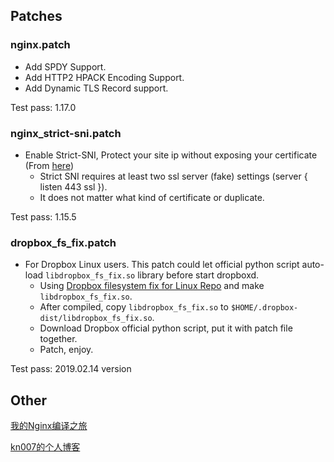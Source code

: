## Patches

### nginx.patch
* Add SPDY Support.
* Add HTTP2 HPACK Encoding Support.
* Add Dynamic TLS Record support.

Test pass: 1.17.0


### nginx_strict-sni.patch
* Enable Strict-SNI, Protect your site ip without exposing your certificate (From [here](https://github.com/hakasenyang/openssl-patch/issues/1#issuecomment-421551872))
    - Strict SNI requires at least two ssl server (fake) settings (server { listen 443 ssl }).
    - It does not matter what kind of certificate or duplicate.

Test pass: 1.15.5


### dropbox_fs_fix.patch
* For Dropbox Linux users. This patch could let official python script auto-load `libdropbox_fs_fix.so` library before start dropboxd.
    - Using [Dropbox filesystem fix for Linux Repo](https://github.com/dark/dropbox-filesystem-fix) and make `libdropbox_fs_fix.so`.
    - After compiled, copy `libdropbox_fs_fix.so` to `$HOME/.dropbox-dist/libdropbox_fs_fix.so`.
    - Download Dropbox official python script, put it with patch file together.
    - Patch, enjoy.
    


Test pass: 2019.02.14 version


## Other
[我的Nginx编译之旅](https://kn007.net/topics/my-nginx-compilation-tour/) 

[kn007的个人博客](https://kn007.net) 
